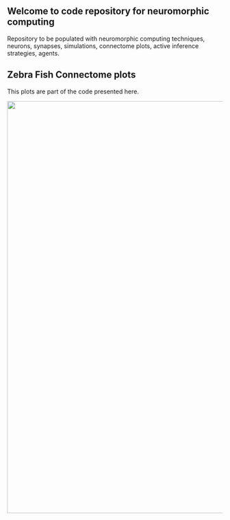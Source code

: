 ## Welcome to code repository for neuromorphic computing

Repository to be populated with neuromorphic computing techniques, neurons, synapses, simulations, connectome plots, active inference strategies, agents.

## Zebra Fish Connectome plots
This plots are part of the code presented here.

<img src="https://github.com/alinvdu/neuromorphic-computing/assets/16021447/226685c9-8f64-4e2a-86a8-d1aa5747c880" width="960px" />
